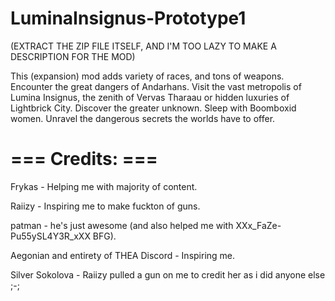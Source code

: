 # LuminaInsignus-Prototype1

(EXTRACT THE ZIP FILE ITSELF, AND I'M TOO LAZY TO MAKE A DESCRIPTION FOR THE MOD)

This (expansion) mod adds variety of races, and tons of weapons. Encounter the great dangers of Andarhans. Visit the vast metropolis of Lumina Insignus, the zenith of Vervas Tharaau or hidden luxuries of Lightbrick City. Discover the greater unknown. Sleep with Boomboxid women. Unravel the dangerous secrets the worlds have to offer.



# === Credits: ===

Frykas - Helping me with majority of content. 

Raiizy - Inspiring me to make fuckton of guns.

patman - he's just awesome (and also helped me with XXx_FaZe-Pu55ySL4Y3R_xXX BFG).

Aegonian and entirety of THEA Discord - Inspiring me.

Silver Sokolova - Raiizy pulled a gun on me to credit her as i did anyone else ;-;
